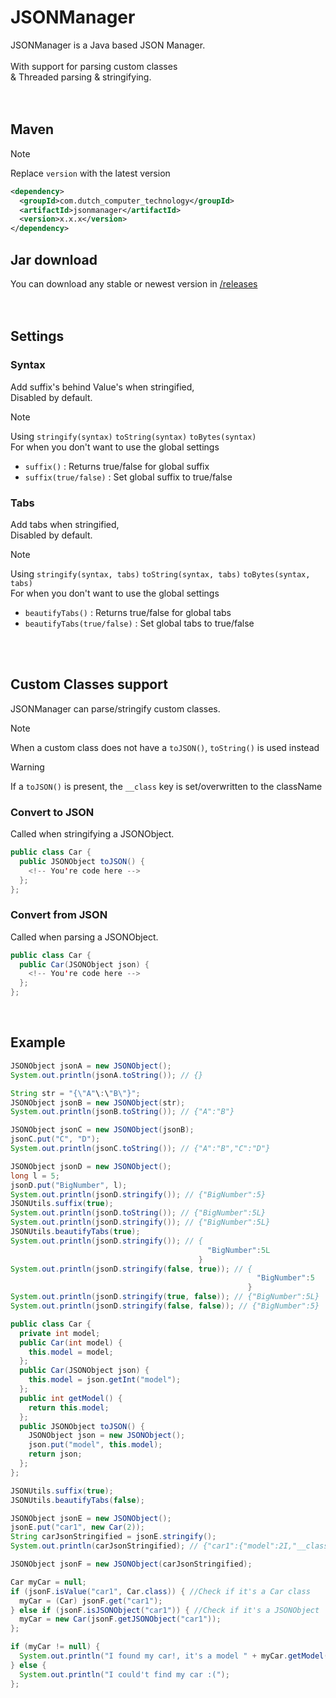 # JSONManager

JSONManager is a Java based JSON Manager.<br/>
<br/>
With support for parsing custom classes<br/>
& Threaded parsing & stringifying.<br/>
<br/>
<br/>

## Maven

> [!NOTE]
> Replace `version` with the latest version
```xml
<dependency>
  <groupId>com.dutch_computer_technology</groupId>
  <artifactId>jsonmanager</artifactId>
  <version>x.x.x</version>
</dependency>
```

## Jar download

You can download any stable or newest version in [/releases](https://github.com/rick1810/JSONManager/releases)<br/>
<br/>
<br/>

## Settings

### Syntax

Add suffix's behind Value's when stringified,<br/>
Disabled by default.

> [!NOTE]
> Using `stringify(syntax)` `toString(syntax)` `toBytes(syntax)`<br/>
> For when you don't want to use the global settings

- `suffix()` : Returns true/false for global suffix
- `suffix(true/false)` : Set global suffix to true/false

### Tabs

Add tabs when stringified,<br/>
Disabled by default.

> [!NOTE]
> Using `stringify(syntax, tabs)` `toString(syntax, tabs)` `toBytes(syntax, tabs)`<br/>
> For when you don't want to use the global settings

- `beautifyTabs()` : Returns true/false for global tabs
- `beautifyTabs(true/false)` : Set global tabs to true/false

<br/>
<br/>

## Custom Classes support

JSONManager can parse/stringify custom classes.
> [!NOTE]
> When a custom class does not have a `toJSON()`, `toString()` is used instead

> [!WARNING]
> If a `toJSON()` is present, the `__class` key is set/overwritten to the className

### Convert to JSON

Called when stringifying a JSONObject.
```java
public class Car {
  public JSONObject toJSON() {
    <!-- You're code here -->
  };
};
```

### Convert from JSON

Called when parsing a JSONObject.
```java
public class Car {
  public Car(JSONObject json) {
    <!-- You're code here -->
  };
};
```

<br/>

## Example

```java
JSONObject jsonA = new JSONObject();
System.out.println(jsonA.toString()); // {}

String str = "{\"A"\:\"B\"}";
JSONObject jsonB = new JSONObject(str);
System.out.println(jsonB.toString()); // {"A":"B"}

JSONObject jsonC = new JSONObject(jsonB);
jsonC.put("C", "D");
System.out.println(jsonC.toString()); // {"A":"B","C":"D"}

JSONObject jsonD = new JSONObject();
long l = 5;
jsonD.put("BigNumber", l);
System.out.println(jsonD.stringify()); // {"BigNumber":5}
JSONUtils.suffix(true);
System.out.println(jsonD.toString()); // {"BigNumber":5L}
System.out.println(jsonD.stringify()); // {"BigNumber":5L}
JSONUtils.beautifyTabs(true);
System.out.println(jsonD.stringify()); // {
                                            "BigNumber":5L
                                          }
System.out.println(jsonD.stringify(false, true)); // {
                                                       "BigNumber":5
                                                     }
System.out.println(jsonD.stringify(true, false)); // {"BigNumber":5L}
System.out.println(jsonD.stringify(false, false)); // {"BigNumber":5}

public class Car {
  private int model;
  public Car(int model) {
    this.model = model;
  };
  public Car(JSONObject json) {
    this.model = json.getInt("model");
  };
  public int getModel() {
    return this.model;
  };
  public JSONObject toJSON() {
    JSONObject json = new JSONObject();
    json.put("model", this.model);
    return json;
  };
};

JSONUtils.suffix(true);
JSONUtils.beautifyTabs(false);

JSONObject jsonE = new JSONObject();
jsonE.put("car1", new Car(2));
String carJsonStringified = jsonE.stringify();
System.out.println(carJsonStringified); // {"car1":{"model":2I,"__class":"github.JSONManager.Car"}}

JSONObject jsonF = new JSONObject(carJsonStringified);

Car myCar = null;
if (jsonF.isValue("car1", Car.class)) { //Check if it's a Car class
  myCar = (Car) jsonF.get("car1");
} else if (jsonF.isJSONObject("car1")) { //Check if it's a JSONObject
  myCar = new Car(jsonF.getJSONObject("car1"));
};

if (myCar != null) {
  System.out.println("I found my car!, it's a model " + myCar.getModel());
} else {
  System.out.println("I could't find my car :(");
};
```
